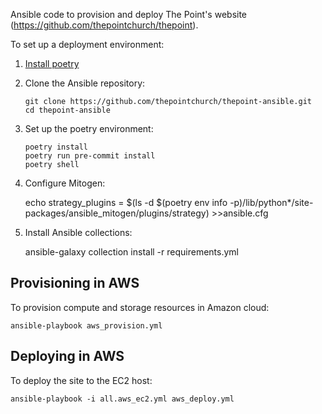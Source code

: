 Ansible code to provision and deploy The Point's website (https://github.com/thepointchurch/thepoint).

To set up a deployment environment:

1. [Install poetry](https://python-poetry.org/docs/#installation)

2. Clone the Ansible repository:

    ```
    git clone https://github.com/thepointchurch/thepoint-ansible.git
    cd thepoint-ansible
    ```

3. Set up the poetry environment:

    ```
    poetry install
    poetry run pre-commit install
    poetry shell
    ```

4. Configure Mitogen:

    echo strategy_plugins = $(ls -d $(poetry env info -p)/lib/python*/site-packages/ansible_mitogen/plugins/strategy) >>ansible.cfg

5. Install Ansible collections:

    ansible-galaxy collection install -r requirements.yml

## Provisioning in AWS

To provision compute and storage resources in Amazon cloud:

    ansible-playbook aws_provision.yml

## Deploying in AWS

To deploy the site to the EC2 host:

    ansible-playbook -i all.aws_ec2.yml aws_deploy.yml
